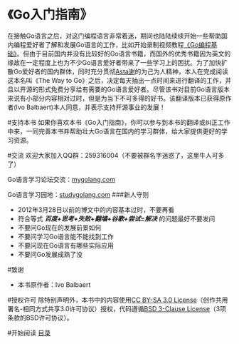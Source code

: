 《Go入门指南》
===================

在接触Go语言之后，对这门编程语言非常着迷，期间也陆陆续续开始一些帮助国内编程爱好者了解和发展Go语言的工作，比如开始录制视频教程[《Go编程基础》](https://github.com/Unknwon/go-fundamental-programming)。但由于目前国内并没有比较好的Go语言书籍，而国外的优秀书籍因为英文的缘故在一定程度上也为不少Go语言爱好者带来了一些学习上的困扰。为了加快扩散Go爱好者的国内群体，同时充分贯彻[Asta谢]()的为己为人精神，本人在完成阅读这本名叫《The Way to Go》之后，决定每天抽出一点时间来进行翻译的工作，并且以开源的形式免费分享给有需要的Go语言爱好者。尽管该书对目前Go语言版本来说有小部分内容相对过时，但是为当下不可多得的好书。该翻译版本已获得原作者(Ivo Balbaert)本人同意，并表示支持开源事业的发展！

#支持本书
如果你喜欢本书《Go入门指南》，你可以参与到本书的翻译或纠正工作中来，一同完善本书并帮助壮大Go语言在国内的学习群体，给大家提供更好的学习资源。

#交流
欢迎大家加入QQ群：259316004（不要被群名字迷惑了，这里牛人可多了）

Go语言学习论坛交流：[mygolang.com](http://mygolang.com)

Go语言学习园地：[studygolang.com](http://studygolang.com/)
###新人守则
- 2012年3月28日以前的博文中的内容基本过时，不要再看
- 符合等式 ***百度+思考+失败+翻墙+谷歌+尝试=解决*** 的问题最好不要发问
- 不要问Go现在的发展前景如何
- 不要问学习Go语言能不能找到工作
- 不要问现在Go语言有哪些实际应用
- 不要问Go发展成熟了没

#致谢
- 本书原作者：Ivo Balbaert

#授权许可
除特别声明外，本书中的内容使用[CC BY-SA 3.0 License](http://creativecommons.org/licenses/by-sa/3.0/)（创作共用 署名-相同方式共享3.0许可协议）授权，代码遵循[BSD 3-Clause License](https://github.com/astaxie/build-web-application-with-golang/blob/master/LICENSE.md)（3项条款的BSD许可协议）。

#开始阅读
[目录](./eBook/directory.md)